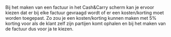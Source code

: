 Bij het maken van een factuur in het Cash&Carry scherm kan je ervoor kiezen dat er bij elke factuur gevraagd wordt of er een kosten/korting moet worden toegepast. Zo zou je een kosten/korting kunnen maken met 5% korting voor als de klant zelf zijn partijen komt ophalen en bij het maken van de factuur dus voor ja te kiezen.